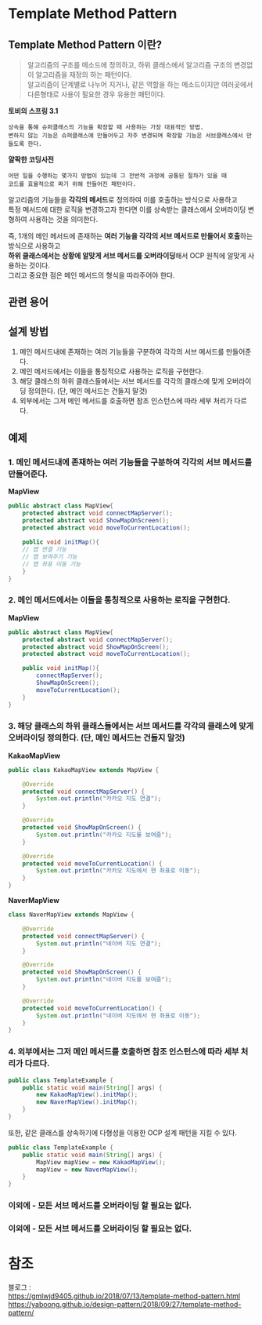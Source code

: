 # Template Method Pattern   

## Template Method Pattern 이란?   
> 알고리즘의 구조를 메소드에 정의하고, 하위 클래스에서 알고리즘 구조의 변경없이 알고리즘을 재정의 하는 패턴이다.     
> 알고리즘이 단계별로 나누어 지거나, 같은 역할을 하는 메소드이지만 여러곳에서 다른형태로 사용이 필요한 경우 유용한 패턴이다.    
 
**토비의 스프링 3.1**      
```
상속을 통해 슈퍼클래스의 기능을 확장할 때 사용하는 가장 대표적인 방법.           
변하지 않는 기능은 슈퍼클래스에 만들어두고 자주 변경되며 확장할 기능은 서브클래스에서 만들도록 한다.      
```    

**얄팍한 코딩사전**   
```
어떤 일을 수행하는 몇가지 방법이 있는데 그 전반적 과정에 공통된 절차가 있을 때   
코드를 효율적으로 짜기 위해 만들어진 패턴이다.   
```
   
알고리즘의 기능들을 **각각의 메서드**로 정의하여 이를 호출하는 방식으로 사용하고       
특정 메서드에 대한 로직을 변경하고자 한다면 이를 상속받는 클래스에서 오버라이딩 변형하여 사용하는 것을 의미한다.       

즉, 1개의 메인 메서드에 존재하는 **여러 기능을 각각의 서브 메서드로 만들어서 호출**하는 방식으로 사용하고     
**하위 클래스에서는 상황에 알맞게 서브 메서드를 오버라이딩**해서 OCP 원칙에 알맞게 사용하는 것이다.         
그리고 중요한 점은 메인 메서드의 형식을 따라주어야 한다.   
    
## 관련 용어  



## 설계 방법 
1. 메인 메서드내에 존재하는 여러 기능들을 구분하여 각각의 서브 메서드를 만들어준다.     
2. 메인 메서드에서는 이들을 통칭적으로 사용하는 로직을 구현한다.      
3. 해당 클래스의 하위 클래스들에서는 서브 메서드를 각각의 클래스에 맞게 오버라이딩 정의한다. (단, 메인 메서드는 건들지 말것)    
4. 외부에서는 그저 메인 메서드를 호출하면 참조 인스턴스에 따라 세부 처리가 다르다.


## 예제 
### 1. 메인 메서드내에 존재하는 여러 기능들을 구분하여 각각의 서브 메서드를 만들어준다.    
**MapView**
```java
public abstract class MapView{
    protected abstract void connectMapServer();
    protected abstract void ShowMapOnScreen();
    protected abstract void moveToCurrentLocation();
    
    public void initMap(){
    // 맵 연결 기능
    // 맵 보여주기 기능
    // 맵 좌표 이동 기능 
    }
}
```
### 2. 메인 메서드에서는 이들을 통칭적으로 사용하는 로직을 구현한다.
**MapView**
```java
public abstract class MapView{
    protected abstract void connectMapServer();
    protected abstract void ShowMapOnScreen();
    protected abstract void moveToCurrentLocation();

    public void initMap(){
        connectMapServer();
        ShowMapOnScreen();
        moveToCurrentLocation();
    }
}
```
### 3. 해당 클래스의 하위 클래스들에서는 서브 메서드를 각각의 클래스에 맞게 오버라이딩 정의한다. (단, 메인 메서드는 건들지 말것)
**KakaoMapView**   
```java
public class KakaoMapView extends MapView {

    @Override
    protected void connectMapServer() {
        System.out.println("카카오 지도 연결");
    }

    @Override
    protected void ShowMapOnScreen() {
        System.out.println("카카오 지도를 보여줌");
    }

    @Override
    protected void moveToCurrentLocation() {
        System.out.println("카카오 지도에서 현 좌표로 이동");
    }
}
```
**NaverMapView**
```java
class NaverMapView extends MapView {

    @Override
    protected void connectMapServer() {
        System.out.println("네이버 지도 연결");
    }

    @Override
    protected void ShowMapOnScreen() {
        System.out.println("네이버 지도를 보여줌");
    }

    @Override
    protected void moveToCurrentLocation() {
        System.out.println("네이버 지도에서 현 좌표로 이동");
    }
}
```

### 4. 외부에서는 그저 메인 메서드를 호출하면 참조 인스턴스에 따라 세부 처리가 다르다.
```java
public class TemplateExample {
    public static void main(String[] args) {
        new KakaoMapView().initMap();
        new NaverMapView().initMap();
    }
}
```
또한, 같은 클래스를 상속하기에 다형성을 이용한 OCP 설계 패턴을 지킬 수 있다.   
```java
public class TemplateExample {
    public static void main(String[] args) {
        MapView mapView = new KakaoMapView();
        mapView = new NaverMapView();
    }
}
```

### 이외에 - 모든 서브 메서드를 오버라이딩 할 필요는 없다.   
### 이외에 - 모든 서브 메서드를 오버라이딩 할 필요는 없다.   


# 참조 
블로그 :    
https://gmlwjd9405.github.io/2018/07/13/template-method-pattern.html       
https://yaboong.github.io/design-pattern/2018/09/27/template-method-pattern/       
